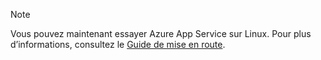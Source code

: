 > [!NOTE]
> Vous pouvez maintenant essayer Azure App Service sur Linux. Pour plus d’informations, consultez le [Guide de mise en route](../articles/app-service/containers/app-service-linux-intro.md).
> 
> 

